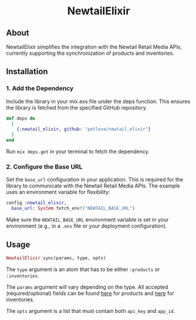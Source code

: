 <h1 align="center">
  <br>
  NewtailElixir
  <br>
</h1>

## About

NewtailElixir simplifies the integration with the Newtail Retail Media APIs, currently supporting the synchronization of products and inventories.

## Installation

### 1. **Add the Dependency**
Include the library in your mix.exs file under the deps function. This ensures the library is fetched from the specified GitHub repository.

```elixir
def deps do
  [
    {:newtail_elixir, github: "petlove/newtail_elixir"}
  ]
end
```

Run `mix deps.get` in your terminal to fetch the dependency.

### 2. **Configure the Base URL**
Set the `base_url` configuration in your application. This is required for the library to communicate with the Newtail Retail Media APIs. The example uses an environment variable for flexibility:

```elixir
config :newtail_elixir,
  base_url: System.fetch_env!("NEWTAIL_BASE_URL")
```

Make sure the `NEWTAIL_BASE_URL` environment variable is set in your environment (e.g., in a `.env` file or your deployment configuration).

## Usage

```elixir
NewtailElixir.sync(params, type, opts)
```

The `type` argument is an atom that has to be either `:products` or `:inventories`.

The `params` argument will vary depending on the type. All accepted (required/optional) fields can be found [here](https://newtail-media.readme.io/reference/sincronizacao-de-catalogo-por-api) for products and [here](https://newtail-media.readme.io/reference/sincroniza%C3%A7%C3%A3o-de-invent%C3%A1rio) for inventories.

The `opts` argument is a list that must contain both `api_key` and `app_id`.
